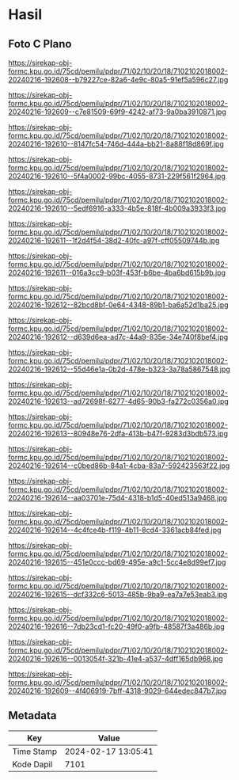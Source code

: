 # Hasil

## Foto C Plano

https://sirekap-obj-formc.kpu.go.id/75cd/pemilu/pdpr/71/02/10/20/18/7102102018002-20240216-192608--b79227ce-82a6-4e9c-80a5-91ef5a596c27.jpg

https://sirekap-obj-formc.kpu.go.id/75cd/pemilu/pdpr/71/02/10/20/18/7102102018002-20240216-192609--c7e81509-69f9-4242-af73-9a0ba3910871.jpg

https://sirekap-obj-formc.kpu.go.id/75cd/pemilu/pdpr/71/02/10/20/18/7102102018002-20240216-192610--8147fc54-746d-444a-bb21-8a88f18d869f.jpg

https://sirekap-obj-formc.kpu.go.id/75cd/pemilu/pdpr/71/02/10/20/18/7102102018002-20240216-192610--5f4a0002-99bc-4055-8731-229f561f2964.jpg

https://sirekap-obj-formc.kpu.go.id/75cd/pemilu/pdpr/71/02/10/20/18/7102102018002-20240216-192610--5edf6916-a333-4b5e-818f-4b009a3933f3.jpg

https://sirekap-obj-formc.kpu.go.id/75cd/pemilu/pdpr/71/02/10/20/18/7102102018002-20240216-192611--1f2d4f54-38d2-40fc-a97f-cff05509744b.jpg

https://sirekap-obj-formc.kpu.go.id/75cd/pemilu/pdpr/71/02/10/20/18/7102102018002-20240216-192611--016a3cc9-b03f-453f-b6be-4ba6bd615b9b.jpg

https://sirekap-obj-formc.kpu.go.id/75cd/pemilu/pdpr/71/02/10/20/18/7102102018002-20240216-192612--82bcd8bf-0e64-4348-89b1-ba6a52d1ba25.jpg

https://sirekap-obj-formc.kpu.go.id/75cd/pemilu/pdpr/71/02/10/20/18/7102102018002-20240216-192612--d639d6ea-ad7c-44a9-835e-34e740f8bef4.jpg

https://sirekap-obj-formc.kpu.go.id/75cd/pemilu/pdpr/71/02/10/20/18/7102102018002-20240216-192612--55d46e1a-0b2d-478e-b323-3a78a5867548.jpg

https://sirekap-obj-formc.kpu.go.id/75cd/pemilu/pdpr/71/02/10/20/18/7102102018002-20240216-192613--ad72698f-6277-4d65-90b3-fa272c0356a0.jpg

https://sirekap-obj-formc.kpu.go.id/75cd/pemilu/pdpr/71/02/10/20/18/7102102018002-20240216-192613--80948e76-2dfa-413b-b47f-9283d3bdb573.jpg

https://sirekap-obj-formc.kpu.go.id/75cd/pemilu/pdpr/71/02/10/20/18/7102102018002-20240216-192614--c0bed86b-84a1-4cba-83a7-592423563f22.jpg

https://sirekap-obj-formc.kpu.go.id/75cd/pemilu/pdpr/71/02/10/20/18/7102102018002-20240216-192614--aa03701e-75d4-4318-b1d5-40ed513a9468.jpg

https://sirekap-obj-formc.kpu.go.id/75cd/pemilu/pdpr/71/02/10/20/18/7102102018002-20240216-192614--4c4fce4b-f119-4b11-8cd4-3361acb84fed.jpg

https://sirekap-obj-formc.kpu.go.id/75cd/pemilu/pdpr/71/02/10/20/18/7102102018002-20240216-192615--451e0ccc-bd69-495e-a9c1-5cc4e8d99ef7.jpg

https://sirekap-obj-formc.kpu.go.id/75cd/pemilu/pdpr/71/02/10/20/18/7102102018002-20240216-192615--dcf332c6-5013-485b-9ba9-ea7a7e53eab3.jpg

https://sirekap-obj-formc.kpu.go.id/75cd/pemilu/pdpr/71/02/10/20/18/7102102018002-20240216-192616--7db23cd1-fc20-49f0-a9fb-48587f3a486b.jpg

https://sirekap-obj-formc.kpu.go.id/75cd/pemilu/pdpr/71/02/10/20/18/7102102018002-20240216-192616--0013054f-321b-41e4-a537-4dff165db968.jpg

https://sirekap-obj-formc.kpu.go.id/75cd/pemilu/pdpr/71/02/10/20/18/7102102018002-20240216-192609--4f406919-7bff-4318-9029-644edec847b7.jpg


## Metadata

| Key        | Value               |
| ---------- | ------------------- |
| Time Stamp | 2024-02-17 13:05:41 |
| Kode Dapil | 7101                |



